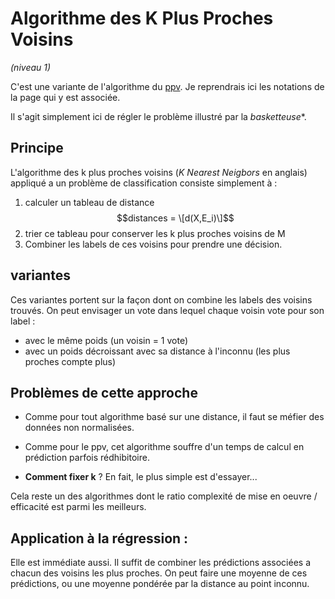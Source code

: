 <script type="text/javascript" async src="//cdn.bootcss.com/mathjax/2.7.0/MathJax.js?config=TeX-AMS-MML_HTMLorMML"></script>
<script type="text/javascript" async src="https://cdnjs.cloudflare.com/ajax/libs/mathjax/2.7.1/MathJax.js?config=TeX-MML-AM_CHTML"></script>

# Algorithme des K Plus Proches Voisins
*(niveau 1)*

C'est une variante de l'algorithme du [ppv](ppv.md). Je reprendrais ici les notations
de la page qui y est associée.

Il s'agit simplement ici de régler le problème illustré par la *basketteuse**.


## Principe
L'algorithme des k plus proches voisins (*K Nearest Neigbors* en anglais)
appliqué a un problème de classification consiste simplement à :

1. calculer un tableau de distance $$distances = \[d(X,E_i)\]$$
2. trier ce tableau pour conserver les k plus proches voisins de M
3. Combiner les labels de ces voisins pour prendre une décision.

## variantes
Ces variantes portent sur la façon dont on combine les labels des voisins trouvés.
On peut envisager un vote dans lequel chaque voisin vote pour son label :
- avec le même poids (un voisin = 1 vote)
- avec un poids décroissant avec sa distance à l'inconnu (les plus proches compte plus)

## Problèmes de cette approche

- Comme pour tout algorithme basé sur une distance, il faut se méfier des données
non normalisées.

- Comme pour le ppv, cet algorithme souffre d'un temps de calcul en prédiction
parfois rédhibitoire.

- **Comment fixer k** ? En fait, le plus simple est d'essayer...

Cela reste un des algorithmes dont le ratio complexité de mise en oeuvre / efficacité
est parmi les meilleurs.

## Application à la régression :
Elle est immédiate aussi. Il suffit de combiner les prédictions associées a chacun des voisins les plus proches. On peut faire une moyenne de ces prédictions, ou une moyenne pondérée par la distance au point inconnu.
